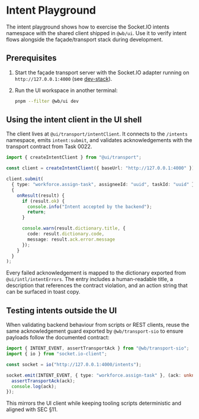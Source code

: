 # Intent Playground

The intent playground shows how to exercise the Socket.IO intents namespace with
the shared client shipped in `@wb/ui`. Use it to verify intent flows alongside
the façade/transport stack during development.

## Prerequisites

1. Start the façade transport server with the Socket.IO adapter running on
   `http://127.0.0.1:4000` (see [dev-stack](./dev-stack.md)).
2. Run the UI workspace in another terminal:

   ```bash
   pnpm --filter @wb/ui dev
   ```

## Using the intent client in the UI shell

The client lives at `@ui/transport/intentClient`. It connects to the `/intents`
namespace, emits `intent:submit`, and validates acknowledgements with the
transport contract from Task 0022.

```ts
import { createIntentClient } from "@ui/transport";

const client = createIntentClient({ baseUrl: "http://127.0.0.1:4000" });

client.submit(
  { type: "workforce.assign-task", assigneeId: "uuid", taskId: "uuid" },
  {
    onResult(result) {
      if (result.ok) {
        console.info("Intent accepted by the backend");
        return;
      }

      console.warn(result.dictionary.title, {
        code: result.dictionary.code,
        message: result.ack.error.message
      });
    }
  }
);
```

Every failed acknowledgement is mapped to the dictionary exported from
`@ui/intl/intentErrors`. The entry includes a human-readable title, a
description that references the contract violation, and an action string that
can be surfaced in toast copy.

## Testing intents outside the UI

When validating backend behaviour from scripts or REST clients, reuse the same
acknowledgement guard exported by `@wb/transport-sio` to ensure payloads follow
the documented contract:

```ts
import { INTENT_EVENT, assertTransportAck } from "@wb/transport-sio";
import { io } from "socket.io-client";

const socket = io("http://127.0.0.1:4000/intents");

socket.emit(INTENT_EVENT, { type: "workforce.assign-task" }, (ack: unknown) => {
  assertTransportAck(ack);
  console.log(ack);
});
```

This mirrors the UI client while keeping tooling scripts deterministic and
aligned with SEC §11.
